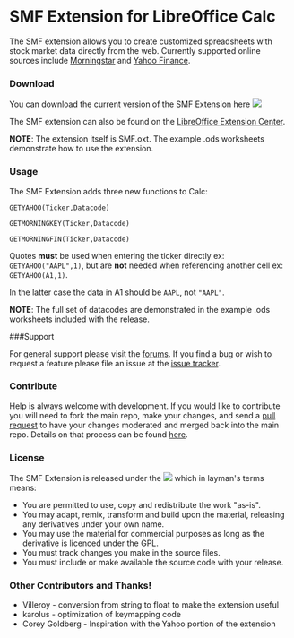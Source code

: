 SMF Extension for LibreOffice Calc
===
The SMF extension allows you to create customized spreadsheets with stock market data directly from the web. Currently supported online sources include [Morningstar](http://morningstar.com) and [Yahoo Finance](http://finance.yahoo.com).

### Download   
You can download the current version of the SMF Extension here [![][shield:release-latest]][GIT:release]

The SMF extension can also be found on the [LibreOffice Extension Center](http://extensions.libreoffice.org/extension-center/smf-extension).

**NOTE**: The extension itself is SMF.oxt.  The example .ods worksheets demonstrate how to use the extension.

### Usage

The SMF Extension adds three new functions to Calc:

```GETYAHOO(Ticker,Datacode)```

```GETMORNINGKEY(Ticker,Datacode)```

```GETMORNINGFIN(Ticker,Datacode)```

Quotes **must** be used when entering the ticker directly ex: ```GETYAHOO("AAPL",1)```, but are **not** needed when referencing another cell ex: ```GETYAHOO(A1,1)```.

In the latter case the data in A1 should be ```AAPL```, not ```"AAPL"```.

**NOTE**: The full set of datacodes are demonstrated in the example .ods worksheets included with the release.

###Support

For general support please visit the [forums](http://forum.openoffice.org/en/forum/index.php). If you find a bug or wish to request a feature please file an issue at the [issue tracker](http://github.com/madsailor/SMF-Extension/issues).

### Contribute

Help is always welcome with development.  If you would like to contribute you will need to fork the main repo, make your changes, and send a [pull request](http://github.com/madsailor/SMF-Extension/pulls) to have your changes moderated and merged back into the main repo. Details on that process can be found [here](https://help.github.com/articles/set-up-git/).  


### License

The SMF Extension is released under the [![][shield:LGPL3]][License:3.0] which in layman's terms means:  

* You are permitted to use, copy and redistribute the work "as-is".
* You may adapt, remix, transform and build upon the material, releasing any derivatives under your own name.
* You may use the material for commercial purposes as long as the derivative is licenced under the GPL.
* You must track changes you make in the source files.
* You must include or make available the source code with your release.

### Other Contributors and Thanks!
* Villeroy - conversion from string to float to make the extension useful
* karolus - optimization of keymapping code
* Corey Goldberg - Inspiration with the Yahoo portion of the extension

[GIT:release]: http://github.com/madsailor/SMF-Extension/releases/latest
[License:3.0]: http://www.gnu.org/licenses/lgpl.html
[shield:release-latest]: http://img.shields.io/github/release/madsailor/SMF-Extension.svg
[shield:LGPL3]: http://img.shields.io/badge/license-LGPL%20v.3-blue.svg"
